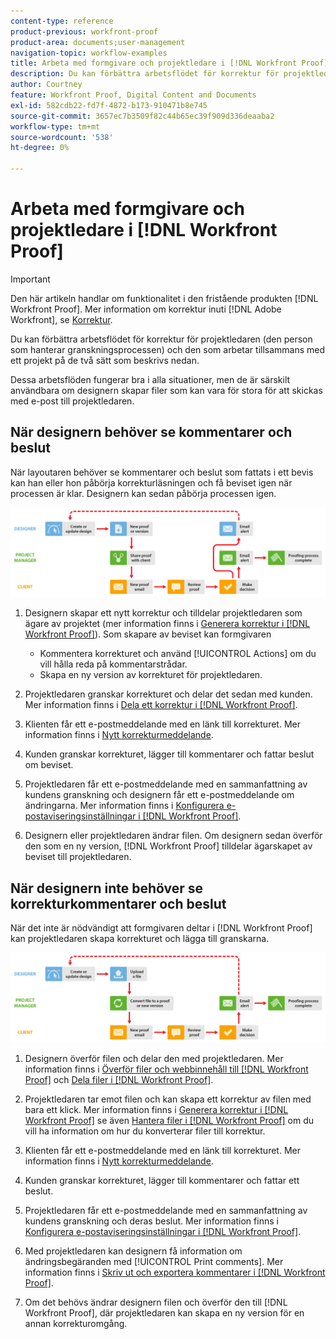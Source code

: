 ```yaml
---
content-type: reference
product-previous: workfront-proof
product-area: documents;user-management
navigation-topic: workflow-examples
title: Arbeta med formgivare och projektledare i [!DNL Workfront Proof]
description: Du kan förbättra arbetsflödet för korrektur för projektledaren (den person som hanterar granskningsprocessen) och den som arbetar tillsammans med ett projekt på de två sätt som beskrivs nedan.
author: Courtney
feature: Workfront Proof, Digital Content and Documents
exl-id: 582cdb22-fd7f-4872-b173-910471b8e745
source-git-commit: 3657ec7b3509f82c44b65ec39f909d336deaaba2
workflow-type: tm+mt
source-wordcount: '538'
ht-degree: 0%

---
```


# Arbeta med formgivare och projektledare i [!DNL Workfront Proof]

>[!IMPORTANT]
>
>Den här artikeln handlar om funktionalitet i den fristående produkten [!DNL Workfront Proof]. Mer information om korrektur inuti [!DNL Adobe Workfront], se [Korrektur](../../../review-and-approve-work/proofing/proofing.md).

Du kan förbättra arbetsflödet för korrektur för projektledaren (den person som hanterar granskningsprocessen) och den som arbetar tillsammans med ett projekt på de två sätt som beskrivs nedan.

Dessa arbetsflöden fungerar bra i alla situationer, men de är särskilt användbara om designern skapar filer som kan vara för stora för att skickas med e-post till projektledaren.

## När designern behöver se kommentarer och beslut

När layoutaren behöver se kommentarer och beslut som fattats i ett bevis kan han eller hon påbörja korrekturläsningen och få beviset igen när processen är klar. Designern kan sedan påbörja processen igen.

![designers_managers_-_option_A.png](assets/designers_managers_-_option_A.png)

1. Designern skapar ett nytt korrektur och tilldelar projektledaren som ägare av projektet (mer information finns i [Generera korrektur i [!DNL Workfront Proof]](../../../workfront-proof/wp-work-proofsfiles/create-proofs-and-files/generate-proofs.md)). Som skapare av beviset kan formgivaren

   * Kommentera korrekturet och använd [!UICONTROL Actions] om du vill hålla reda på kommentarstrådar.
   * Skapa en ny version av korrekturet för projektledaren.

1. Projektledaren granskar korrekturet och delar det sedan med kunden. Mer information finns i [Dela ett korrektur i [!DNL Workfront Proof]](../../../workfront-proof/wp-work-proofsfiles/share-proofs-and-files/share-proof.md).
1. Klienten får ett e-postmeddelande med en länk till korrekturet. Mer information finns i [Nytt korrekturmeddelande](../../../workfront-proof/wp-emailsntfctns/proof-notifications-and-reminders/new-proof-email.md).
1. Kunden granskar korrekturet, lägger till kommentarer och fattar beslut om beviset.
1. Projektledaren får ett e-postmeddelande med en sammanfattning av kundens granskning och designern får ett e-postmeddelande om ändringarna. Mer information finns i [Konfigurera e-postaviseringsinställningar i [!DNL Workfront Proof]](../../../workfront-proof/wp-emailsntfctns/email-alerts/config-email-notification-settings-wp.md).
1. Designern eller projektledaren ändrar filen. Om designern sedan överför den som en ny version, [!DNL Workfront Proof] tilldelar ägarskapet av beviset till projektledaren.

## När designern inte behöver se korrekturkommentarer och beslut

När det inte är nödvändigt att formgivaren deltar i [!DNL Workfront Proof] kan projektledaren skapa korrekturet och lägga till granskarna.

![designers_managers_-_option_B.png](assets/designers_managers_-_option_B.png)


1. Designern överför filen och delar den med projektledaren. Mer information finns i [Överför filer och webbinnehåll till [!DNL Workfront Proof]](../../../workfront-proof/wp-work-proofsfiles/create-proofs-and-files/upload-files-web-content.md) och [Dela filer i [!DNL Workfront Proof]](../../../workfront-proof/wp-work-proofsfiles/share-proofs-and-files/share-files.md).

1. Projektledaren tar emot filen och kan skapa ett korrektur av filen med bara ett klick. Mer information finns i [Generera korrektur i [!DNL Workfront Proof]](../../../workfront-proof/wp-work-proofsfiles/create-proofs-and-files/generate-proofs.md) se även  [Hantera filer i [!DNL Workfront Proof]](../../../workfront-proof/wp-work-proofsfiles/manage-your-work/manage-files.md) om du vill ha information om hur du konverterar filer till korrektur.

1. Klienten får ett e-postmeddelande med en länk till korrekturet. Mer information finns i [Nytt korrekturmeddelande](../../../workfront-proof/wp-emailsntfctns/proof-notifications-and-reminders/new-proof-email.md).
1. Kunden granskar korrekturet, lägger till kommentarer och fattar ett beslut.
1. Projektledaren får ett e-postmeddelande med en sammanfattning av kundens granskning och deras beslut. Mer information finns i [Konfigurera e-postaviseringsinställningar i [!DNL Workfront Proof]](../../../workfront-proof/wp-emailsntfctns/email-alerts/config-email-notification-settings-wp.md).
1. Med projektledaren kan designern få information om ändringsbegäranden med [!UICONTROL Print comments]. Mer information finns i [Skriv ut och exportera kommentarer i [!DNL Workfront Proof]](../../../workfront-proof/wp-work-proofsfiles/organize-your-work/print-and-export-comments.md).
1. Om det behövs ändrar designern filen och överför den till [!DNL Workfront Proof], där projektledaren kan skapa en ny version för en annan korrekturomgång.


